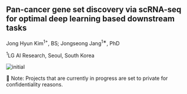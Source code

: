 ## Pan-cancer gene set discovery via scRNA-seq for optimal deep learning based downstream tasks

Jong Hyun Kim<sup>1+</sup>, BS;
Jongseong Jang<sup>1∗</sup>, PhD

<sup>1</sup>LG AI Research, Seoul, South Korea

![initial](![Fig1](https://github.com/kimjh0107/2024_pancancer_scRNA/assets/83206535/76830403-ea4a-4746-8317-74d36f2f3947))


🔐 Note: Projects that are currently in progress are set to private for confidentiality reasons.
